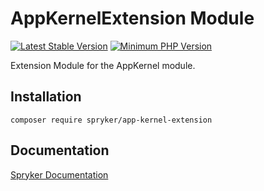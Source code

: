 # AppKernelExtension Module
[![Latest Stable Version](https://poser.pugx.org/spryker/app-kernel-extension/v/stable.svg)](https://packagist.org/packages/spryker/app-kernel-extension)
[![Minimum PHP Version](https://img.shields.io/badge/php-%3E%3D%207.4-8892BF.svg)](https://php.net/)

Extension Module for the AppKernel module.

## Installation

```
composer require spryker/app-kernel-extension
```

## Documentation

[Spryker Documentation](https://academy.spryker.com/developing_with_spryker/module_guide/modules.html)
